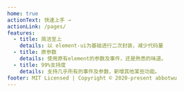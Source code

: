 ```yaml
---
home: true
actionText: 快速上手 →
actionLink: /pages/
features:
  - title: 简洁至上
    details: 以 element-ui为基础进行二次封装，减少代码量
  - title: 原参数
    details: 使用原有element的参数及事件，还是熟悉的味道。
  - title: 99%支持度
    details: 支持几乎所有的事件及参数，新增其他某些功能。
footer: MIT Licensed | Copyright © 2020-present abbotwu
---
```

